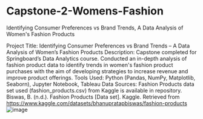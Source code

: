 # Capstone-2-Womens-Fashion
 Identifying Consumer Preferences vs Brand Trends, A Data Analysis of Women's Fashion Products

Project Title: Identifying Consumer Preferences vs Brand Trends – A Data Analysis of Women’s Fashion Products
Description: Capstone completed for Springboard’s Data Analytics course. Conducted an in-depth analysis of fashion product data to identify trends in women's fashion product purchases with the aim of developing strategies to increase revenue and improve product offerings.
Tools Used: Python (Pandas, NumPy, Matplotlib, Seaborn), Jupyter Notebook, Tableau
Data Sources: Fashion Products data set used (fashion_products.csv) from Kaggle is available in repository. 
Biswas, B. (n.d.). Fashion Products [Data set]. Kaggle. Retrieved from https://www.kaggle.com/datasets/bhanupratapbiswas/fashion-products
![image](https://github.com/adriannemallari/Capstone-2-Womens-Fashion-Products/assets/162766933/d1c20b25-461e-4c06-b477-f5c5fd70c100)
